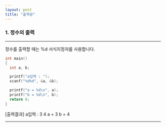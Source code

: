 ```yaml
---
layout: post
title: "출력문"
---
```


### 1. 정수의 출력
---
정수를 출력할 때는 %d 서식지정자를 사용합니다. 
~~~c
int main()
{
  int a, b;

  printf("a입력 : ");
  scanf("%d%d", &a, &b);

  printf("a = %d\n", a);
  printf("b = %d\n", b);
  return 0;
}
~~~
[출력결과]
a입력 : 3 4
a = 3
b = 4

---
